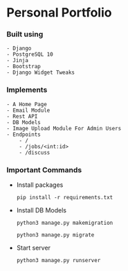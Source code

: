 # Personal Portfolio
 
### Built using 
    - Django
    - PostgreSQL 10
    - Jinja
    - Bootstrap
    - Django Widget Tweaks

### Implements
    - A Home Page
    - Email Module
    - Rest API
    - DB Models
    - Image Upload Module For Admin Users
    - Endpoints
        - /
        - /jobs/<int:id>
        - /discuss

### Important Commands

- Install packages
    ```
    pip install -r requirements.txt
    ```

- Install DB Models
    ```
    python3 manage.py makemigration

    python3 manage.py migrate

    ```

- Start server
    ```
    python3 manage.py runserver
    ```
